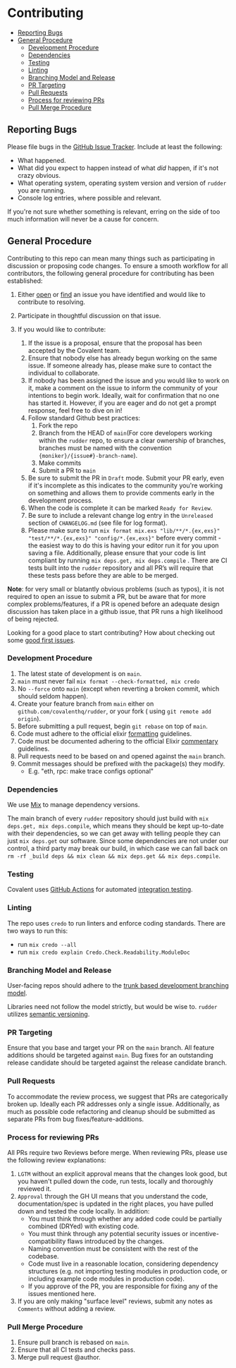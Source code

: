 # Contributing

* [Reporting Bugs](#bugs)
* [General Procedure](#general_procedure)
  * [Development Procedure](#dev_procedure)
  * [Dependencies](#dependencies)
  * [Testing](#testing)
  * [Linting](#linting)
  * [Branching Model and Release](#braching_model_and_release)
  * [PR Targeting](#pr_targeting)
  * [Pull Requests](#pull_requests)
  * [Process for reviewing PRs](#reviewing_prs)
  * [Pull Merge Procedure](#pull_merge_procedure)

## <span id="bugs">Reporting Bugs</span>

Please file bugs in the [GitHub Issue
Tracker](https://github.com/covalenthq/rudder). Include at
least the following:

* What happened.
* What did you expect to happen instead of what *did* happen, if it's
   not crazy obvious.
* What operating system, operating system version and version of
   `rudder` you are running.
* Console log entries, where possible and relevant.

If you're not sure whether something is relevant, erring on the side of too much information will never be a cause for concern.

## <span id="general_procedure">General Procedure</span>

Contributing to this repo can mean many things such as participating in discussion or proposing code changes. To ensure a smooth workflow for all contributors, the following general procedure for contributing has been established:

1. Either [open](https://github.com/covalenthq/rudder/issues/new/choose)
   or [find](https://github.com/covalenthq/rudder/issues) an issue you have identified and would like to contribute to
   resolving.

2. Participate in thoughtful discussion on that issue.

3. If you would like to contribute:
    1. If the issue is a proposal, ensure that the proposal has been accepted by the Covalent team.
    2. Ensure that nobody else has already begun working on the same issue. If someone already has, please make sure to contact the individual to collaborate.
    3. If nobody has been assigned the issue and you would like to work on it, make a comment on the issue to inform the
       community of your intentions to begin work. Ideally, wait for confirmation that no one has started it. However,
       if you are eager and do not get a prompt response, feel free to dive on in!
    4. Follow standard Github best practices:
        1. Fork the repo
        2. Branch from the HEAD of `main`(For core developers working within the `rudder` repo, to ensure a clear ownership of branches, branches must be named with the convention `{moniker}/{issue#}-branch-name`).
        3. Make commits
        4. Submit a PR to `main`
    5. Be sure to submit the PR in `Draft` mode. Submit your PR early, even if it's incomplete as this indicates to the community you're working on something and allows them to provide comments early in the development process.
    6. When the code is complete it can be marked `Ready for Review`.
    7. Be sure to include a relevant change log entry in the `Unreleased` section of `CHANGELOG.md` (see file for log
       format).
    8. Please make sure to run `mix format mix.exs "lib/**/*.{ex,exs}" "test/**/*.{ex,exs}" "config/*.{ex,exs}"` before every commit - the easiest way to do this is having your editor run it for you upon saving a file. Additionally, please ensure that your code is lint compliant by running `mix deps.get, mix deps.compile` .
   There are CI tests built into the `rudder` repository and all PR’s will require that these tests pass before they are able to be merged.

**Note**: for very small or blatantly obvious problems (such as typos), it is not required to open an issue to submit a PR, but be aware that for more complex problems/features, if a PR is opened before an adequate design discussion has taken place in a github issue, that PR runs a high likelihood of being rejected.

Looking for a good place to start contributing? How about checking out
some [good first issues](https://github.com/covalenthq/rudder/issues).

### <span id="dev_procedure">Development Procedure</span>

1. The latest state of development is on `main`.
2. `main` must never
   fail `mix format --check-formatted, mix credo`
3. No `--force` onto `main` (except when reverting a broken commit, which should seldom happen).
4. Create your feature branch from `main` either on `github.com/covalenthq/rudder`, or your fork (
   using `git remote add origin`).
5. Before submitting a pull request, begin `git rebase` on top of `main`.
6. Code must adhere to the official elixir [formatting](https://hexdocs.pm/mix/main/Mix.Tasks.Format.html) guidelines.
7. Code must be documented adhering to the official Elixir [commentary](https://github.com/christopheradams/elixir_style_guide) guidelines.
8. Pull requests need to be based on and opened against the `main` branch.
9. Commit messages should be prefixed with the package(s) they modify.
   * E.g. "eth, rpc: make trace configs optional"

### <span id="dependencies">Dependencies</span>

We use [Mix](https://elixir-lang.org/getting-started/mix-otp/introduction-to-mix.html) to manage dependency versions.

The main branch of every `rudder` repository should just build with `mix deps.get, mix deps.compile`, which means they should be kept up-to-date with their dependencies, so we can get away with telling people they can just `mix deps.get` our software. Since some dependencies are not under our control, a third party may break our build, in which case we can fall back on `rm -rf _build deps && mix clean && mix deps.get && mix deps.compile`.

### <span id="testing">Testing</span>

Covalent uses [GitHub Actions](https://github.com/features/actions) for automated [integration testing](https://github.com/covalenthq/rudder/actions).

### <spand id="linting">Linting</span>

The repo uses `credo` to run linters and enforce coding standards. There are two ways to run this:

* run `mix credo --all`
* run `mix credo explain Credo.Check.Readability.ModuleDoc`

### <span id="braching_model_and_release">Branching Model and Release</span>

User-facing repos should adhere to the [trunk based development branching model](https://trunkbaseddevelopment.com/).

Libraries need not follow the model strictly, but would be wise to.
`rudder` utilizes [semantic versioning](https://semver.org/).

### <span id="pr_targeting">PR Targeting</span>

Ensure that you base and target your PR on the `main` branch.
All feature additions should be targeted against `main`. Bug fixes for an outstanding release candidate should be
targeted against the release candidate branch.

### <span id="pull_requests">Pull Requests</span>

To accommodate the review process, we suggest that PRs are categorically broken up. Ideally each PR addresses only a single issue. Additionally, as much as possible code refactoring and cleanup should be submitted as separate PRs from bug fixes/feature-additions.

### <span id="reviewing_prs">Process for reviewing PRs</span>

All PRs require two Reviews before merge. When reviewing PRs, please use the following review explanations:

1. `LGTM` without an explicit approval means that the changes look good, but you haven't pulled down the code, run tests, locally and thoroughly reviewed it.
2. `Approval` through the GH UI means that you understand the code, documentation/spec is updated in the right places,
   you have pulled down and tested the code locally. In addition:
    * You must think through whether any added code could be partially combined (DRYed) with existing code.
    * You must think through any potential security issues or incentive-compatibility flaws introduced by the changes.
    * Naming convention must be consistent with the rest of the codebase.
    * Code must live in a reasonable location, considering dependency structures (e.g. not importing testing modules in
      production code, or including example code modules in production code).
    * If you approve of the PR, you are responsible for fixing any of the issues mentioned here.
3. If you are only making "surface level" reviews, submit any notes as `Comments` without adding a review.

### <span id="pull_merge_procedure">Pull Merge Procedure</span>

1. Ensure pull branch is rebased on `main`.
2. Ensure that all CI tests and checks pass.
3. Merge pull request @author.
